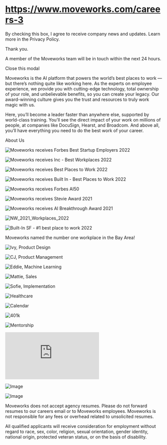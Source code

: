 # https://www.moveworks.com/careers-3

By checking this box, I agree to receive company news and updates. Learn more in the Privacy Policy.

Thank you.

A member of the Moveworks team will be in touch within the next 24 hours.



  Close this modal
  


Moveworks is the AI platform that powers the world’s best places to work — but there’s nothing quite like working here. As the experts on employee experience, we provide you with cutting-edge technology, total ownership of your role, and unbelievable benefits, so you can create your legacy. Our award-winning culture gives you the trust and resources to truly work magic with us.

Here, you’ll become a leader faster than anywhere else, supported by world-class training. You’ll see the direct impact of your work on millions of people, at companies like DocuSign, Hearst, and Broadcom. And above all, you’ll have everything you need to do the best work of your career.

About Us

![Moveworks receives Forbes Best Startup Employers 2022](https://www.moveworks.com/hubfs/img/site/logos/awards/Forbes_BSE_2022_Color.png?noresize)

![Moveworks receives Inc - Best Workplaces 2022](https://www.moveworks.com/hubfs/Mediavine_Inc_Best_Workplaces_2022-transparent-1.jpg?noresize)

![Moveworks receives Best Places to Work 2022](https://www.moveworks.com/hubfs/img/site/logos/awards/best_place-SFBT-22.png?noresize)

![Moveworks receives Built In - Best Places to Work 2022](https://www.moveworks.com/hubfs/img/site/logos/awards/best_places_-built_in-2022.png?noresize)

![Moveworks receives Forbes AI50](https://www.moveworks.com/hubfs/img/site/logos/awards/forbes%20AI50.png?noresize)

![Moveworks receives Stevie Award 2021](https://www.moveworks.com/hubfs/img/site/logos/awards/stevie_awards_2021.png?noresize)

![Moveworks receives AI Breakthrough Award 2021](https://www.moveworks.com/hubfs/img/site/logos/awards/AI_breakthrough_2021.png?noresize)

![NW_2021_Workplaces_2022](https://www.moveworks.com/hubfs/img/site/logos/awards/NW_2021_Workplaces_2022.png?noresize)

![Built-In SF - #1 best place to work 2022](https://www.moveworks.com/hubfs/img/site/logos/buit-in_best-places-2022.svg)

Moveworks named the number one workplace in the Bay Area!

![Ivy, Product Design](https://www.moveworks.com/hs-fs/hubfs/img/staff/aura/Ivy.jpg?length=50&name=Ivy.jpg)

![CJ, Product Management](https://www.moveworks.com/hs-fs/hubfs/img/staff/aura/CJ.jpg?length=50&name=CJ.jpg)

![Eddie, Machine Learning](https://www.moveworks.com/hs-fs/hubfs/img/staff/aura/Eddie.jpg?length=50&name=Eddie.jpg)

![Mattie, Sales](https://www.moveworks.com/hs-fs/hubfs/img/staff/aura/Mattie.jpg?length=50&name=Mattie.jpg)

![Sofie, Implementation](https://www.moveworks.com/hs-fs/hubfs/img/staff/aura/Sophie.jpg?length=50&name=Sophie.jpg)

![Healthcare](https://www.moveworks.com/hubfs/Icon_Healthcare-1.svg)

![Calendar](https://www.moveworks.com/hubfs/img/site/icons/Calendar.svg)

![401k](https://www.moveworks.com/hubfs/img/site/icons/401k.svg)

![Mentorship](https://www.moveworks.com/hubfs/Icon-Security-OperationalSecurity-48x48-Dark.svg)

![Image](https://www.glassdoor.com/api/widget/verticalStarRating.htm?e=1730936)

![Image](https://www.moveworks.com/hubfs/img/site/glassdoor/glassdoor-rec-trans.png)

![Image](https://www.moveworks.com/hubfs/img/site/glassdoor/glassdoor-ceo-trans.png)

Moveworks does not accept agency resumes. Please do not forward resumes to our careers email or to Moveworks employees. Moveworks is not responsible for any fees or overhead related to unsolicited resumes.

All qualified applicants will receive consideration for employment without regard to race, sex, color, religion, sexual orientation, gender identity, national origin, protected veteran status, or on the basis of disability.

